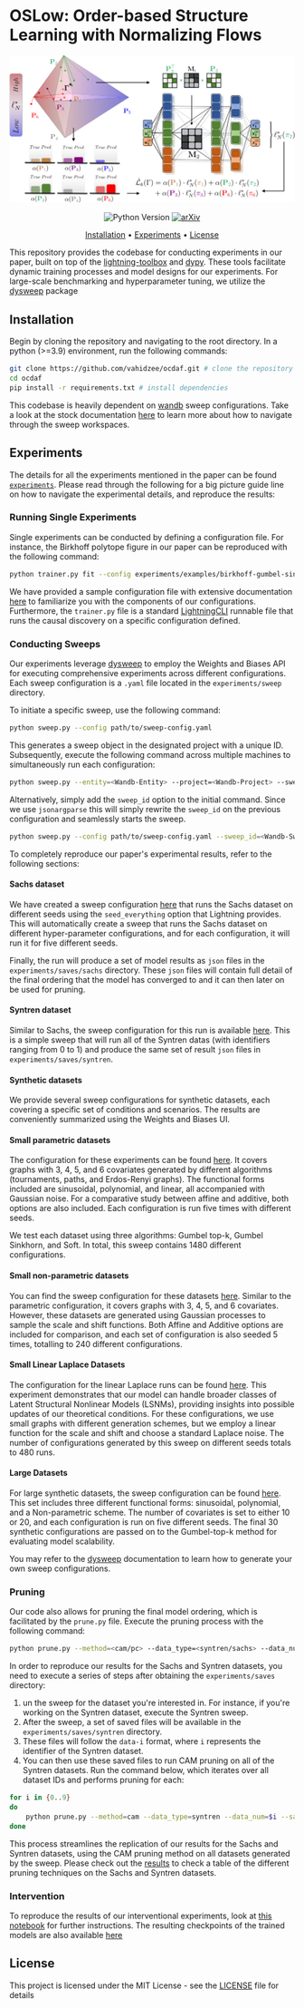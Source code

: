 # OSLow: Order-based Structure Learning with Normalizing Flows

![main_fig](./assets/main-fig.png)

<p align="center" markdown="1">
    <img src="https://img.shields.io/badge/Python-3.10-green.svg" alt="Python Version" height="18">
    <a href="https://arxiv.org/"><img src="https://img.shields.io/badge/arXiv-TODO-blue.svg" alt="arXiv" height="18"></a>
</p>

<p align="center">
  <a href="#installation">Installation</a> •
  <a href="#experiments">Experiments</a> •
  <a href="#license">License</a>
</p>

This repository provides the codebase for conducting experiments in our paper, built on top of the  [lightning-toolbox](https://github.com/vahidzee/lightning-toolbox) and [dypy](https://github.com/vahidzee/dypy). These tools facilitate dynamic training processes and model designs for our experiments. For large-scale benchmarking and hyperparameter tuning, we utilize the [dysweep](https://github.com/HamidrezaKmK/dysweep) package

## Installation
Begin by cloning the repository and navigating to the root directory. In a python (>=3.9) environment, run the following commands:
```bash
git clone https://github.com/vahidzee/ocdaf.git # clone the repository
cd ocdaf
pip install -r requirements.txt # install dependencies
```

This codebase is heavily dependent on [wandb](https://wandb.ai/) sweep configurations. Take a look at the stock documentation [here](https://docs.wandb.ai/guides/sweeps) to learn more about how to navigate through the sweep workspaces.

## Experiments

The details for all the experiments mentioned in the paper can be found [`experiments`](https://github.com/vahidzee/ocdaf/tree/main/experiments/). Please read through the following for a big picture guide line on how to navigate the experimental details, and reproduce the results:
### Running Single Experiments

Single experiments can be conducted by defining a configuration file. For instance, the Birkhoff polytope figure in our paper can be reproduced with the following command:

```bash
python trainer.py fit --config experiments/examples/birkhoff-gumbel-sinkhorn.yaml --seed_everything=555
```

We have provided a sample configuration file with extensive documentation [here]((./experiments/examples/example-discovery.yaml)) to familiarize you with the components of our configurations. Furthermore, the `trainer.py` file is a standard [LightningCLI](https://lightning.ai/docs/pytorch/stable/api/lightning.pytorch.cli.LightningCLI.html) runnable file that runs the causal discovery on a specific configuration defined. 

### Conducting Sweeps

Our experiments leverage [dysweep](https://github.com/HamidrezaKmK/dysweep) to employ the Weights and Biases API for executing comprehensive experiments across different configurations. Each sweep configuration is a `.yaml` file located in the `experiments/sweep` directory.

To initiate a specific sweep, use the following command:

```bash
python sweep.py --config path/to/sweep-config.yaml
```

This generates a sweep object in the designated project with a unique ID. Subsequently, execute the following command across multiple machines to simultaneously run each configuration:

```bash
python sweep.py --entity=<Wandb-Entity> --project=<Wandb-Project> --sweep_id=<Wandb-Sweep-id> --count=<#-of-configurations-to-run>
```

Alternatively, simply add the `sweep_id` option to the initial command. Since we use `jsonargparse` this will simply rewrite the `sweep_id` on the previous configuration and seamlessly starts the sweep.

```bash
python sweep.py --config path/to/sweep-config.yaml --sweep_id=<Wandb-Sweep-id>
```

To completely reproduce our paper's experimental results, refer to the following sections:

#### Sachs dataset

We have created a sweep configuration [here](./experiments/sweep/sachs.yaml) that runs the Sachs dataset on different seeds using the `seed_everything` option that Lightning provides. This will automatically create a sweep that runs the Sachs dataset on different hyper-parameter configurations, and for each configuration, it will run it for five different seeds.

Finally, the run will produce a set of model results as `json` files in the `experiments/saves/sachs` directory. These `json` files will contain full detail of the final ordering that the model has converged to and it can then later on be used for pruning.

#### Syntren dataset
Similar to Sachs, the sweep configuration for this run is available [here](./experiments/sweep/syntren.yaml). This is a simple sweep that will run all of the Syntren datas (with identifiers ranging from 0 to 1) and produce the same set of result `json` files in `experiments/saves/syntren`.

#### Synthetic datasets

We provide several sweep configurations for synthetic datasets, each covering a specific set of conditions and scenarios. The results are conveniently summarized using the Weights and Biases UI.

#### Small parametric datasets

The configuration for these experiments can be found [here](./experiments/sweep/synthetic-param-gaussian-small.yaml). It covers graphs with 3, 4, 5, and 6 covariates generated by different algorithms (tournaments, paths, and Erdos-Renyi graphs). The functional forms included are sinusoidal, polynomial, and linear, all accompanied with Gaussian noise. For a comparative study between affine and additive, both options are also included. Each configuration is run five times with different seeds. 

We test each dataset using three algorithms: Gumbel top-k, Gumbel Sinkhorn, and Soft. In total, this sweep contains 1480 different configurations.

#### Small non-parametric datasets

You can find the sweep configuration for these datasets [here](./experiments/sweep/synthetic-non-param.yaml). Similar to the parametric configuration, it covers graphs with 3, 4, 5, and 6 covariates. However, these datasets are generated using Gaussian processes to sample the scale and shift functions. Both Affine and Additive options are included for comparison, and each set of configuration is also seeded 5 times, totalling to 240 different configurations.

#### Small Linear Laplace Datasets

The configuration for the linear Laplace runs can be found [here](./experiments/sweep/synthetic-linear-laplace.yaml). This experiment demonstrates that our model can handle broader classes of Latent Structural Nonlinear Models (LSNMs), providing insights into possible updates of our theoretical conditions. For these configurations, we use small graphs with different generation schemes, but we employ a linear function for the scale and shift and choose a standard Laplace noise. The number of configurations generated by this sweep on different seeds totals to 480 runs.

#### Large Datasets

For large synthetic datasets, the sweep configuration can be found [here](./experiments/sweep/synthetic-large.yaml). This set includes three different functional forms: sinusoidal, polynomial, and a Non-parametric scheme. The number of covariates is set to either 10 or 20, and each configuration is run on five different seeds. The final 30 synthetic configurations are passed on to the Gumbel-top-k method for evaluating model scalability.

You may refer to the [dysweep](https://github.com/HamidrezaKmK/dysweep) documentation to learn how to generate your own sweep configurations.

### Pruning

Our code also allows for pruning the final model ordering, which is facilitated by the `prune.py` file. Execute the pruning process with the following command:

```bash
python prune.py --method=<cam/pc> --data_type=<syntren/sachs> --data_num=<data_id (Optional)> --order=<dash-separated-ordering> --saved_permutations_dir=<directory-to-saved-permutations> 
```

In order to reproduce our results for the Sachs and Syntren datasets, you need to execute a series of steps after obtaining the `experiments/saves` directory:

1. un the sweep for the dataset you're interested in. For instance, if you're working on the Syntren dataset, execute the Syntren sweep.
2. After the sweep, a set of saved files will be available in the `experiments/saves/syntren` directory.
3. These files will follow the `data-i` format, where `i` represents the identifier of the Syntren dataset.
4. You can then use these saved files to run CAM pruning on all of the Syntren datasets. Run the command below, which iterates over all dataset IDs and performs pruning for each:

```bash
for i in {0..9}
do
    python prune.py --method=cam --data_type=syntren --data_num=$i --saved_permutations_dir=experiments/saves/syntren/data-$i
done
```
This process streamlines the replication of our results for the Sachs and Syntren datasets, using the CAM pruning method on all datasets generated by the sweep. Please check out the [results](./experiments/results/prune_results.csv) to check a table of the different pruning techniques on the Sachs and Syntren datasets. 

### Intervention
To reproduce the results of our interventional experiments, look at [this notebook](./experiments/intervention/results.ipynb) for further instructions.
The resulting checkpoints of the trained models are also available [here](./experiments/intervention/checkpoints/)

## License

This project is licensed under the MIT License - see the [LICENSE](LICENSE) file for details
